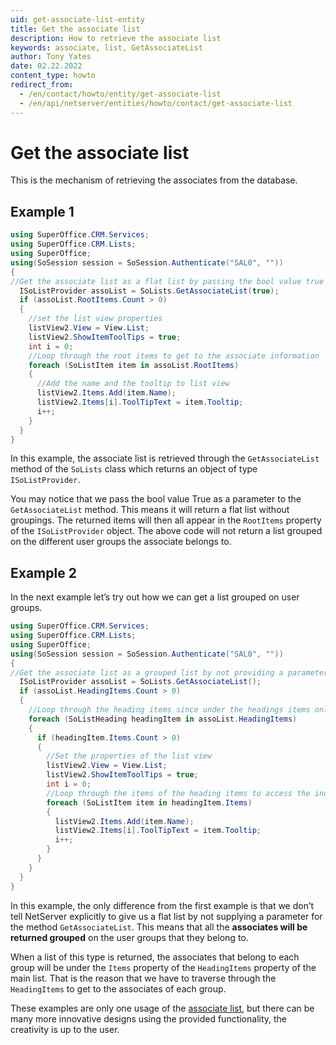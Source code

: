 ```yaml
---
uid: get-associate-list-entity
title: Get the associate list
description: How to retrieve the associate list
keywords: associate, list, GetAssociateList
author: Tony Yates
date: 02.22.2022
content_type: howto
redirect_from:
  - /en/contact/howto/entity/get-associate-list
  - /en/api/netserver/entities/howto/contact/get-associate-list
---
```


# Get the associate list

This is the mechanism of retrieving the associates from the database.

## Example 1

```csharp
using SuperOffice.CRM.Services;
using SuperOffice.CRM.Lists;
using SuperOffice;
using(SoSession session = SoSession.Authenticate("SAL0", ""))
{
//Get the associate list as a flat list by passing the bool value true as the parameter
  ISoListProvider assoList = SoLists.GetAssociateList(true);
  if (assoList.RootItems.Count > 0)
  {
    //set the list view properties
    listView2.View = View.List;
    listView2.ShowItemToolTips = true;
    int i = 0;
    //Loop through the root items to get to the associate information
    foreach (SoListItem item in assoList.RootItems)
    {
      //Add the name and the tooltip to list view
      listView2.Items.Add(item.Name);
      listView2.Items[i].ToolTipText = item.Tooltip;
      i++;
    }
  }
}
```

In this example, the associate list is retrieved through the `GetAssociateList` method of the `SoLists` class which returns an object of type `ISoListProvider`.

You may notice that we pass the bool value True as a parameter to the `GetAssociateList` method. This means it will return a flat list without groupings. The returned items will then all appear in the `RootItems` property of the `ISoListProvider` object. The above code will not return a list grouped on the different user groups the associate belongs to.

## Example 2

In the next example let’s try out how we can get a list grouped on user groups.

```csharp
using SuperOffice.CRM.Services;
using SuperOffice.CRM.Lists;
using SuperOffice;
using(SoSession session = SoSession.Authenticate("SAL0", ""))
{
//Get the associate list as a grouped list by not providing a parameter to the method
  ISoListProvider assoList = SoLists.GetAssociateList();
  if (assoList.HeadingItems.Count > 0)
  {
    //Loop through the heading items since under the headings items only the associates will be grouped
    foreach (SoListHeading headingItem in assoList.HeadingItems)
    {
      if (headingItem.Items.Count > 0)
      {
        //Set the properties of the list view
        listView2.View = View.List;
        listView2.ShowItemToolTips = true;
        int i = 0;
        //Loop through the items of the heading items to access the individual information of the associates
        foreach (SoListItem item in headingItem.Items)
        {
          listView2.Items.Add(item.Name);
          listView2.Items[i].ToolTipText = item.Tooltip;
          i++;
        }
      }
    }
  }
}
```

In this example, the only difference from the first example is that we don’t tell NetServer explicitly to give us a flat list by not supplying a parameter for the method `GetAssociateList`. This means that all the **associates will be returned grouped** on the user groups that they belong to.

When a list of this type is returned, the associates that belong to each group will be under the `Items` property of the `HeadingItems` property of the main list. That is the reason that we have to traverse through the `HeadingItems` to get to the associates of each group.

These examples are only one usage of the [associate list][1], but there can be many more innovative designs using the provided functionality, the creativity is up to the user.

<!-- Referenced links -->
[1]: ../../../../contact/reference/index.md#associate
